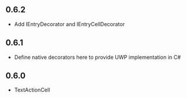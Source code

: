 ## 0.6.2
* Add IEntryDecorator and IEntryCellDecorator

## 0.6.1
* Define native decorators here to provide UWP implementation in C#

## 0.6.0
* TextActionCell